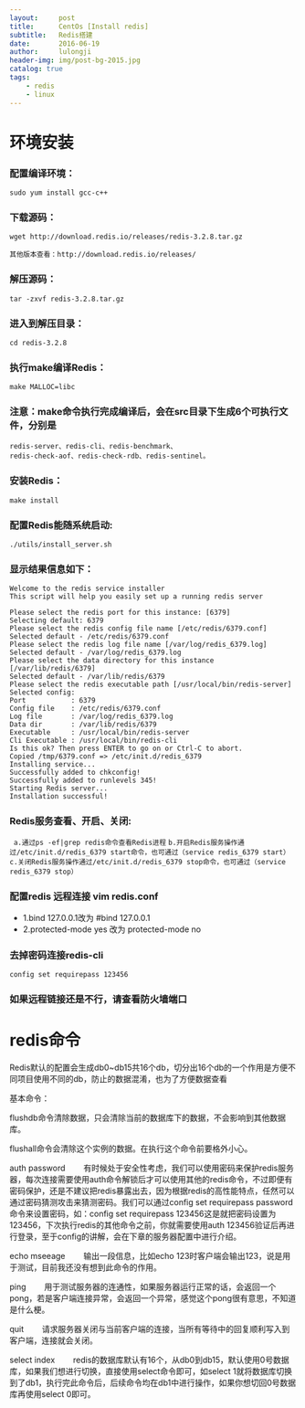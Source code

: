 ```yaml
---
layout:     post
title:      CentOs [Install redis]
subtitle:   Redis搭建
date:       2016-06-19
author:     lulongji
header-img: img/post-bg-2015.jpg
catalog: true
tags:
    - redis
    - linux
---
```


# 环境安装

### 配置编译环境：
    sudo yum install gcc-c++
    
### 下载源码：
    wget http://download.redis.io/releases/redis-3.2.8.tar.gz

    其他版本查看：http://download.redis.io/releases/

### 解压源码：
    tar -zxvf redis-3.2.8.tar.gz

### 进入到解压目录：
    cd redis-3.2.8

### 执行make编译Redis：
    make MALLOC=libc

### 注意：make命令执行完成编译后，会在src目录下生成6个可执行文件，分别是
    redis-server、redis-cli、redis-benchmark、          
    redis-check-aof、redis-check-rdb、redis-sentinel。

### 安装Redis：
    make install 
    
### 配置Redis能随系统启动:
    ./utils/install_server.sh

### 显示结果信息如下：
    Welcome to the redis service installer
    This script will help you easily set up a running redis server

    Please select the redis port for this instance: [6379] 
    Selecting default: 6379
    Please select the redis config file name [/etc/redis/6379.conf] 
    Selected default - /etc/redis/6379.conf
    Please select the redis log file name [/var/log/redis_6379.log] 
    Selected default - /var/log/redis_6379.log
    Please select the data directory for this instance [/var/lib/redis/6379] 
    Selected default - /var/lib/redis/6379
    Please select the redis executable path [/usr/local/bin/redis-server] 
    Selected config:
    Port           : 6379
    Config file    : /etc/redis/6379.conf
    Log file       : /var/log/redis_6379.log
    Data dir       : /var/lib/redis/6379
    Executable     : /usr/local/bin/redis-server
    Cli Executable : /usr/local/bin/redis-cli
    Is this ok? Then press ENTER to go on or Ctrl-C to abort.
    Copied /tmp/6379.conf => /etc/init.d/redis_6379
    Installing service...
    Successfully added to chkconfig!
    Successfully added to runlevels 345!
    Starting Redis server...
    Installation successful!


### Redis服务查看、开启、关闭:
``` a.通过ps -ef|grep redis命令查看Redis进程```
```b.开启Redis服务操作通过/etc/init.d/redis_6379 start命令，也可通过（service redis_6379 start）```
```c.关闭Redis服务操作通过/etc/init.d/redis_6379 stop命令，也可通过（service redis_6379 stop）```

### 配置redis 远程连接 vim redis.conf
- 1.bind 127.0.0.1改为 #bind 127.0.0.1
- 2.protected-mode yes 改为 protected-mode no

### 去掉密码连接redis-cli
    config set requirepass 123456

### 如果远程链接还是不行，请查看防火墙端口



# redis命令

Redis默认的配置会生成db0~db15共16个db，切分出16个db的一个作用是方便不同项目使用不同的db，防止的数据混淆，也为了方便数据查看



基本命令：

flushdb命令清除数据，只会清除当前的数据库下的数据，不会影响到其他数据库。

flushall命令会清除这个实例的数据。在执行这个命令前要格外小心。


auth password
　　有时候处于安全性考虑，我们可以使用密码来保护redis服务器，每次连接需要使用auth命令解锁后才可以使用其他的redis命令，不过即便有密码保护，还是不建议把redis暴露出去，因为根据redis的高性能特点，任然可以通过密码猜测攻击来猜测密码。我们可以通过config set requirepass password命令来设置密码，如：config set requirepass 123456这是就把密码设置为123456，下次执行redis的其他命令之前，你就需要使用auth 123456验证后再进行登录，至于config的讲解，会在下章的服务器配置中进行介绍。

echo mseeage
　　输出一段信息，比如echo 123时客户端会输出123，说是用于测试，目前我还没有想到此命令的作用。 

ping
　　用于测试服务器的连通性，如果服务器运行正常的话，会返回一个pong，若是客户端连接异常，会返回一个异常，感觉这个pong很有意思，不知道是什么梗。

quit
　　请求服务器关闭与当前客户端的连接，当所有等待中的回复顺利写入到客户端，连接就会关闭。 

select index
　　redis的数据库默认有16个，从db0到db15，默认使用0号数据库，如果我们想进行切换，直接使用select命令即可，如select 1就将数据库切换到了db1，执行完此命令后，后续命令均在db1中进行操作，如果你想切回0号数据库再使用select 0即可。



